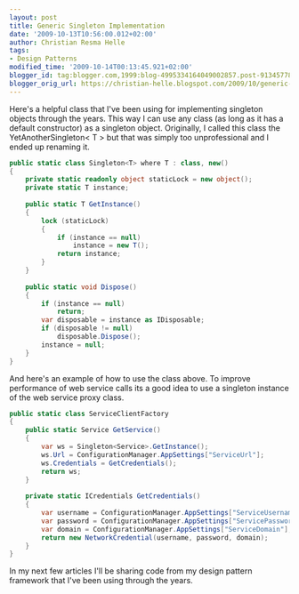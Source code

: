 ```yaml
---
layout: post
title: Generic Singleton Implementation
date: '2009-10-13T10:56:00.012+02:00'
author: Christian Resma Helle
tags:
- Design Patterns
modified_time: '2009-10-14T00:13:45.921+02:00'
blogger_id: tag:blogger.com,1999:blog-4995334164049002857.post-9134577889776386894
blogger_orig_url: https://christian-helle.blogspot.com/2009/10/generic-singleton-implementation.html
---
```


Here's a helpful class that I've been using for implementing singleton objects through the years. This way I can use any class (as long as it has a default constructor) as a singleton object. Originally, I called this class the YetAnotherSingleton< T > but that was simply too unprofessional and I ended up renaming it.

```csharp
public static class Singleton<T> where T : class, new()
{
    private static readonly object staticLock = new object();
    private static T instance;
 
    public static T GetInstance()
    {
        lock (staticLock)
        {
            if (instance == null)
                instance = new T();
            return instance;
        }
    }
 
    public static void Dispose()
    {
        if (instance == null)
            return;
        var disposable = instance as IDisposable;
        if (disposable != null)
            disposable.Dispose();
        instance = null;
    }
}
```

And here's an example of how to use the class above. To improve performance of web service calls its a good idea to use a singleton instance of the web service proxy class.

```csharp
public static class ServiceClientFactory
{
    public static Service GetService()
    {
        var ws = Singleton<Service>.GetInstance();
        ws.Url = ConfigurationManager.AppSettings["ServiceUrl"];
        ws.Credentials = GetCredentials();
        return ws;
    }
 
    private static ICredentials GetCredentials()
    {
        var username = ConfigurationManager.AppSettings["ServiceUsername"];
        var password = ConfigurationManager.AppSettings["ServicePassword"];
        var domain = ConfigurationManager.AppSettings["ServiceDomain"];
        return new NetworkCredential(username, password, domain);
    }
}
```

In my next few articles I'll be sharing code from my design pattern framework that I've been using through the years.